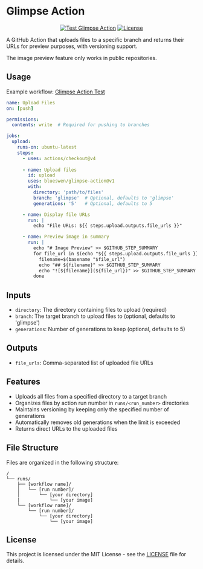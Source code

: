 # Glimpse Action

<div align="center">

[![Test Glimpse Action](https://github.com/blueswen/glimpse-action/actions/workflows/test.yml/badge.svg)](https://github.com/blueswen/glimpse-action/actions/workflows/test.yml)
[![License](https://img.shields.io/github/license/blueswen/glimpse-action)](LICENSE)

</div>

A GitHub Action that uploads files to a specific branch and returns their URLs for preview purposes, with versioning support.

The image preview feature only works in public repositories.

## Usage

Example workflow: [Glimpse Action Test](https://github.com/blueswen/glimpse-action/actions/workflows/test.yml)

```yaml
name: Upload Files
on: [push]

permissions:
  contents: write  # Required for pushing to branches

jobs:
  upload:
    runs-on: ubuntu-latest
    steps:
      - uses: actions/checkout@v4
      
      - name: Upload files
        id: upload
        uses: blueswen/glimpse-action@v1
        with:
          directory: 'path/to/files'
          branch: 'glimpse'  # Optional, defaults to 'glimpse'
          generations: '5'   # Optional, defaults to 5

      - name: Display file URLs
        run: |
          echo "File URLs: ${{ steps.upload.outputs.file_urls }}"

      - name: Preview image in summary
        run: |
          echo "# Image Preview" >> $GITHUB_STEP_SUMMARY
          for file_url in $(echo "${{ steps.upload.outputs.file_urls }}" | tr ',' '\n'); do
            filename=$(basename "$file_url")
            echo "## ${filename}" >> $GITHUB_STEP_SUMMARY
            echo "![${filename}](${file_url})" >> $GITHUB_STEP_SUMMARY
          done
```

## Inputs

- `directory`: The directory containing files to upload (required)
- `branch`: The target branch to upload files to (optional, defaults to 'glimpse')
- `generations`: Number of generations to keep (optional, defaults to 5)

## Outputs

- `file_urls`: Comma-separated list of uploaded file URLs

## Features

- Uploads all files from a specified directory to a target branch
- Organizes files by action run number in `runs/<run_number>` directories
- Maintains versioning by keeping only the specified number of generations
- Automatically removes old generations when the limit is exceeded
- Returns direct URLs to the uploaded files

## File Structure

Files are organized in the following structure:

```
/
└── runs/
    ├── [workflow name]/
    │   └── [run number]/
    │       └── [your directory]
    |           └── [your image] 
    └── [workflow name]/
        └── [run number]/
            └── [your directory]
                └── [your image]
```

## License

This project is licensed under the MIT License - see the [LICENSE](LICENSE) file for details.
